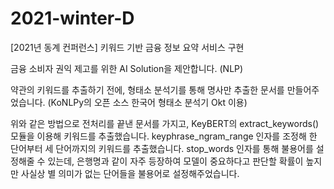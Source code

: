 # 2021-winter-D 
[2021년 동계 컨퍼런스] 키워드 기반 금융 정보 요약 서비스 구현 

금융 소비자 권익 제고를 위한 AI Solution을 제안합니다. (NLP)

약관의 키워드를 추출하기 전에, 형태소 분석기를 통해 명사만 추출한 문서를 만들어주었습니다. (KoNLPy의 오픈 소스 한국어 형태소 분석기 Okt 이용)

위와 같은 방법으로 전처리를 끝낸 문서를 가지고, KeyBERT의 extract_keywords() 모듈을 이용해 키워드를 추출했습니다. keyphrase_ngram_range 인자를 조정해 한 단어부터 세 단어까지의 키워드를 추출했습니다. stop_words 인자를 통해 불용어를 설정해줄 수 있는데, 은행명과 같이 자주 등장하여 모델이 중요하다고 판단할 확률이 높지만 사실상 별 의미가 없는 단어들을 불용어로 설정해주었습니다.
